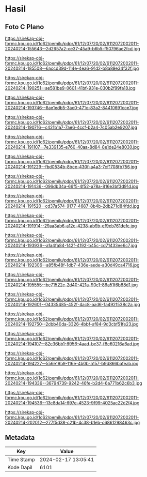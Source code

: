 # Hasil

## Foto C Plano

https://sirekap-obj-formc.kpu.go.id/1c62/pemilu/pdpr/61/12/07/20/02/6112072002011-20240214-155643--2d2657a2-ce37-45a9-b6b5-f50796ae2fcd.jpg

https://sirekap-obj-formc.kpu.go.id/1c62/pemilu/pdpr/61/12/07/20/02/6112072002011-20240214-185508--6accd39d-114e-4ea6-91d2-b8a89e34f32f.jpg

https://sirekap-obj-formc.kpu.go.id/1c62/pemilu/pdpr/61/12/07/20/02/6112072002011-20240214-190251--ae581be9-0601-41bf-931e-030b2f99fa18.jpg

https://sirekap-obj-formc.kpu.go.id/1c62/pemilu/pdpr/61/12/07/20/02/6112072002011-20240214-193746--8ae1edb5-3ac0-471c-83a2-84410691cce7.jpg

https://sirekap-obj-formc.kpu.go.id/1c62/pemilu/pdpr/61/12/07/20/02/6112072002011-20240214-190716--c421b1a7-7ae6-4ccf-b2a4-7c05ab2e9207.jpg

https://sirekap-obj-formc.kpu.go.id/1c62/pemilu/pdpr/61/12/07/20/02/6112072002011-20240214-191107--7e339135-e760-40aa-8d84-8e1de24e8030.jpg

https://sirekap-obj-formc.kpu.go.id/1c62/pemilu/pdpr/61/12/07/20/02/6112072002011-20240214-191229--fbd0534b-8bce-430f-a4a3-7cf1708fb756.jpg

https://sirekap-obj-formc.kpu.go.id/1c62/pemilu/pdpr/61/12/07/20/02/6112072002011-20240214-191436--096db34a-66f5-4f52-a78a-816e3bf3d91d.jpg

https://sirekap-obj-formc.kpu.go.id/1c62/pemilu/pdpr/61/12/07/20/02/6112072002011-20240214-191520--cd37a574-9177-4687-8b4b-2db271d84fdd.jpg

https://sirekap-obj-formc.kpu.go.id/1c62/pemilu/pdpr/61/12/07/20/02/6112072002011-20240214-191914--29aa3ab6-a12c-4238-ab9b-ef9eb761defc.jpg

https://sirekap-obj-formc.kpu.go.id/1c62/pemilu/pdpr/61/12/07/20/02/6112072002011-20240214-193936--a1a4fa84-142f-4192-b45c-cd71433ee6c7.jpg

https://sirekap-obj-formc.kpu.go.id/1c62/pemilu/pdpr/61/12/07/20/02/6112072002011-20240214-192306--a85fb48f-1db7-436e-aede-a30d49ca4716.jpg

https://sirekap-obj-formc.kpu.go.id/1c62/pemilu/pdpr/61/12/07/20/02/6112072002011-20240214-195555--be71522c-2d40-421a-90c1-86a51f6b88d1.jpg

https://sirekap-obj-formc.kpu.go.id/1c62/pemilu/pdpr/61/12/07/20/02/6112072002011-20240214-192601--04335485-452f-4ac8-aad6-1a4921538c2a.jpg

https://sirekap-obj-formc.kpu.go.id/1c62/pemilu/pdpr/61/12/07/20/02/6112072002011-20240214-192750--2dbb40da-3326-4bbf-af84-9d3cbf51fe23.jpg

https://sirekap-obj-formc.kpu.go.id/1c62/pemilu/pdpr/61/12/07/20/02/6112072002011-20240214-194107--82e36bb1-8956-4aad-be37-f8c60216a6ad.jpg

https://sirekap-obj-formc.kpu.go.id/1c62/pemilu/pdpr/61/12/07/20/02/6112072002011-20240214-194227--556e19b9-116e-4b0b-a157-b9d866bafeab.jpg

https://sirekap-obj-formc.kpu.go.id/1c62/pemilu/pdpr/61/12/07/20/02/6112072002011-20240214-194336--36794739-9242-46fe-b2d4-6a771b62c6b3.jpg

https://sirekap-obj-formc.kpu.go.id/1c62/pemilu/pdpr/61/12/07/20/02/6112072002011-20240214-194536--13c8da14-697e-4523-9f99-4025ac22d2f4.jpg

https://sirekap-obj-formc.kpu.go.id/1c62/pemilu/pdpr/61/12/07/20/02/6112072002011-20240214-202012--277f5d38-c21b-4c38-b1eb-c6861298463c.jpg


## Metadata

| Key        | Value               |
| ---------- | ------------------- |
| Time Stamp | 2024-02-17 13:05:41 |
| Kode Dapil | 6101                |



